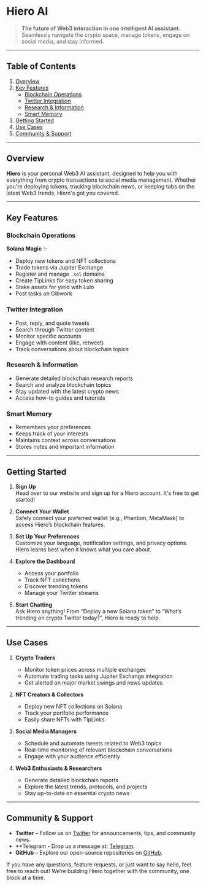 # Hiero AI

> **The future of Web3 interaction in one intelligent AI assistant.**  
> Seamlessly navigate the crypto space, manage tokens, engage on social media, and stay informed.

---

## Table of Contents

1. [Overview](#overview)  
2. [Key Features](#key-features)  
   - [Blockchain Operations](#blockchain-operations)  
   - [Twitter Integration](#twitter-integration)  
   - [Research & Information](#research--information)  
   - [Smart Memory](#smart-memory)  
3. [Getting Started](#getting-started)  
4. [Use Cases](#use-cases)  
5. [Community & Support](#community--support)  

---

## Overview

**Hiero** is your personal Web3 AI assistant, designed to help you with everything from crypto transactions to social media management. Whether you're deploying tokens, tracking blockchain news, or keeping tabs on the latest Web3 trends, Hiero's got you covered.

---

## Key Features

### Blockchain Operations
**Solana Magic** ✨  
  * Deploy new tokens and NFT collections  
  * Trade tokens via Jupiter Exchange  
  * Register and manage `.sol` domains  
  * Create TipLinks for easy token sharing  
  * Stake assets for yield with Lulo  
  * Post tasks on Gibwork  

### Twitter Integration

- Post, reply, and quote tweets  
- Search through Twitter content  
- Monitor specific accounts  
- Engage with content (like, retweet)  
- Track conversations about blockchain topics  

### Research & Information

- Generate detailed blockchain research reports  
- Search and analyze blockchain topics  
- Stay updated with the latest crypto news  
- Access how-to guides and tutorials  

### Smart Memory

- Remembers your preferences  
- Keeps track of your interests  
- Maintains context across conversations  
- Stores notes and important information  

---

## Getting Started

1. **Sign Up**  
   Head over to our website and sign up for a Hiero account. It's free to get started!

2. **Connect Your Wallet**  
   Safely connect your preferred wallet (e.g., Phantom, MetaMask) to access Hiero’s blockchain features.

3. **Set Up Your Preferences**  
   Customize your language, notification settings, and privacy options. Hiero learns best when it knows what you care about.

4. **Explore the Dashboard**  
   - Access your portfolio  
   - Track NFT collections  
   - Discover trending tokens  
   - Manage your Twitter streams

5. **Start Chatting**  
   Ask Hiero anything! From “Deploy a new Solana token” to “What’s trending on crypto Twitter today?”, Hiero is ready to help.

---

## Use Cases

1. **Crypto Traders**  
   - Monitor token prices across multiple exchanges  
   - Automate trading tasks using Jupiter Exchange integration  
   - Get alerted on major market swings and news updates  

2. **NFT Creators & Collectors**  
   - Deploy new NFT collections on Solana  
   - Track your portfolio performance  
   - Easily share NFTs with TipLinks  

3. **Social Media Managers**  
   - Schedule and automate tweets related to Web3 topics  
   - Real-time monitoring of relevant blockchain conversations  
   - Engage with your audience efficiently  

4. **Web3 Enthusiasts & Researchers**  
   - Generate detailed blockchain reports  
   - Explore the latest trends, protocols, and projects  
   - Stay up-to-date on essential crypto news  

---

## Community & Support

- **Twitter** – Follow us on [Twitter](https://x.com/hieroHQ) for announcements, tips, and community news.
- **Telegram - Drop us a message at: [Telegram](https://t.me/hiero_ai).
- **GitHub** – Explore our open-source repositories on [GitHub](https://github.com/hiero-ai).  

If you have any questions, feature requests, or just want to say hello, feel free to reach out! We’re building Hiero together with the community, one block at a time.
